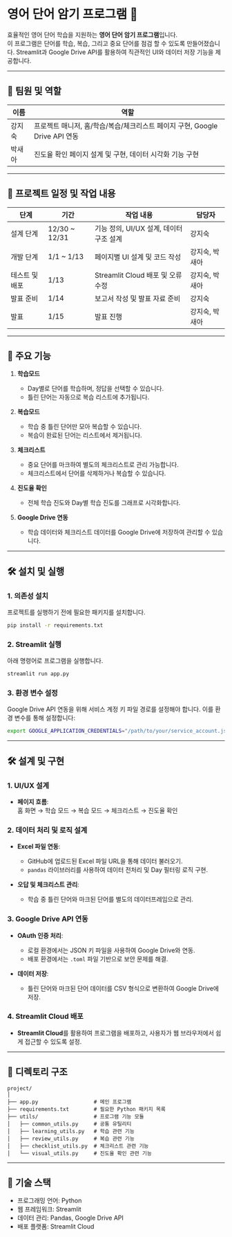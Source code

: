 # 영어 단어 암기 프로그램 📘

효율적인 영어 단어 학습을 지원하는 **영어 단어 암기 프로그램**입니다.  
이 프로그램은 단어를 학습, 복습, 그리고 중요 단어를 점검 할 수 있도록 만들어졌습니다.
Streamlit과 Google Drive API를 활용하여 직관적인 UI와 데이터 저장 기능을 제공합니다.

---

## 👥 팀원 및 역할

| 이름   | 역할                                      |
|--------|-------------------------------------------|
| 강지숙 | 프로젝트 매니저, 홈/학습/복습/체크리스트 페이지 구현, Google Drive API 연동 |
| 박새아 | 진도율 확인 페이지 설계 및 구현, 데이터 시각화 기능 구현 |

---

## 📅 프로젝트 일정 및 작업 내용

| 단계             | 기간             | 작업 내용                                   | 담당자   |
|------------------|------------------|-------------------------------------------|----------|
| 설계 단계        | 12/30 ~ 12/31    | 기능 정의, UI/UX 설계, 데이터 구조 설계    | 강지숙   |
| 개발 단계        | 1/1 ~ 1/13       | 페이지별 UI 설계 및 코드 작성             | 강지숙, 박새아 |
| 테스트 및 배포   | 1/13             | Streamlit Cloud 배포 및 오류 수정         | 강지숙, 박새아 |
| 발표 준비        | 1/14             | 보고서 작성 및 발표 자료 준비             | 강지숙   |
| 발표             | 1/15             | 발표 진행                                 | 강지숙, 박새아 |

---

## 🌟 주요 기능
1. **학습모드**  
   - Day별로 단어를 학습하며, 정답을 선택할 수 있습니다.  
   - 틀린 단어는 자동으로 복습 리스트에 추가됩니다.  

2. **복습모드**  
   - 학습 중 틀린 단어만 모아 복습할 수 있습니다.  
   - 복습이 완료된 단어는 리스트에서 제거됩니다.  

3. **체크리스트**  
   - 중요 단어를 마크하여 별도의 체크리스트로 관리 가능합니다.  
   - 체크리스트에서 단어를 삭제하거나 복습할 수 있습니다.  

4. **진도율 확인**  
   - 전체 학습 진도와 Day별 학습 진도를 그래프로 시각화합니다.  

5. **Google Drive 연동**  
   - 학습 데이터와 체크리스트 데이터를 Google Drive에 저장하여 관리할 수 있습니다.

---

## 🛠️ 설치 및 실행

### 1. 의존성 설치
프로젝트를 실행하기 전에 필요한 패키지를 설치합니다.
```bash
pip install -r requirements.txt
```

### 2. Streamlit 실행
아래 명령어로 프로그램을 실행합니다.
```bash
streamlit run app.py
```

### 3. 환경 변수 설정
Google Drive API 연동을 위해 서비스 계정 키 파일 경로를 설정해야 합니다.
이를 환경 변수를 통해 설정합니다:

```bash
export GOOGLE_APPLICATION_CREDENTIALS="/path/to/your/service_account.json"
```

---

## 🛠️ 설계 및 구현

### 1. UI/UX 설계
- **페이지 흐름**:  
  홈 화면 → 학습 모드 → 복습 모드 → 체크리스트 → 진도율 확인  

### 2. 데이터 처리 및 로직 설계
- **Excel 파일 연동**:  
  - GitHub에 업로드된 Excel 파일 URL을 통해 데이터 불러오기.  
  - `pandas` 라이브러리를 사용하여 데이터 전처리 및 Day 필터링 로직 구현.  

- **오답 및 체크리스트 관리**:  
  - 학습 중 틀린 단어와 마크된 단어를 별도의 데이터프레임으로 관리.  

### 3. Google Drive API 연동
- **OAuth 인증 처리**:  
  - 로컬 환경에서는 JSON 키 파일을 사용하여 Google Drive와 연동.  
  - 배포 환경에서는 `.toml` 파일 기반으로 보안 문제를 해결.  

- **데이터 저장**:  
  - 틀린 단어와 마크된 단어 데이터를 CSV 형식으로 변환하여 Google Drive에 저장.

### 4. Streamlit Cloud 배포
- **Streamlit Cloud**를 활용하여 프로그램을 배포하고, 사용자가 웹 브라우저에서 쉽게 접근할 수 있도록 설정.

---
## 📂 디렉토리 구조
```plane text
project/
│
├── app.py                  # 메인 프로그램
├── requirements.txt        # 필요한 Python 패키지 목록
├── utils/                  # 프로그램 기능 모듈
│   ├── common_utils.py     # 공통 유틸리티
│   ├── learning_utils.py   # 학습 관련 기능
│   ├── review_utils.py     # 복습 관련 기능
│   ├── checklist_utils.py  # 체크리스트 관련 기능
│   └── visual_utils.py     # 진도율 확인 관련 기능
```
---

## 🚀 기술 스택
- 프로그래밍 언어: Python
- 웹 프레임워크: Streamlit
- 데이터 관리: Pandas, Google Drive API
- 배포 플랫폼: Streamlit Cloud

